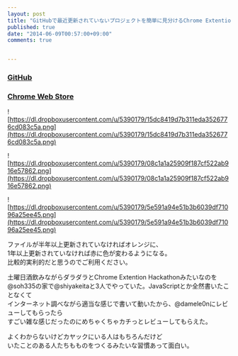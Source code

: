 ```yaml
---
layout: post
title: "GitHubで最近更新されていないプロジェクトを簡単に見分けるChrome Extentionつくった"
published: true
date: "2014-06-09T00:57:00+09:00"
comments: true


---
```


### [GitHub](https://github.com/kenjiskywalker/github_actrnuf)  

### [Chrome Web Store](https://chrome.google.com/webstore/detail/gnlanakllhhldoneeennbednopiaadld)
  
![https://dl.dropboxusercontent.com/u/5390179/15dc8419d7b311eda3526776cd083c5a.png](https://dl.dropboxusercontent.com/u/5390179/15dc8419d7b311eda3526776cd083c5a.png)

![https://dl.dropboxusercontent.com/u/5390179/08c1a1a25909f187cf522ab916e57862.png](https://dl.dropboxusercontent.com/u/5390179/08c1a1a25909f187cf522ab916e57862.png)

![https://dl.dropboxusercontent.com/u/5390179/5e591a94e51b3b6039df71096a25ee45.png](https://dl.dropboxusercontent.com/u/5390179/5e591a94e51b3b6039df71096a25ee45.png)

ファイルが半年以上更新されていなければオレンジに、  
1年以上更新されていなければ赤に色が変わるようになる。  
比較的実利的だと思うのでご利用ください。  
  
土曜日酒飲みながらダラダラとChrome Extention Hackathonみたいなのを  
@soh335の家で@shiyakeitaと3人でやっていた。JavaScriptとか全然書いたことなくて  
インターネット調べながら適当な感じで書いて動いたから、@damele0nにレビューしてもらったら  
すごい雑な感じだったのにめちゃくちゃカチっとレビューしてもらえた。  
  
よくわからないけどカヤックにいる人はもちろんだけど  
いたことのある人たちもものをつくるみたいな習慣あって面白い。


